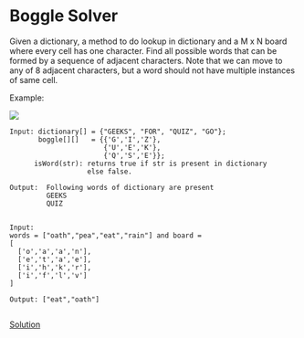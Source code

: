 # Boggle Solver  
Given a dictionary, a method to do lookup in dictionary and a M x N board where every cell has one character.
Find all possible words that can be formed by a sequence of adjacent characters.
Note that we can move to any of 8 adjacent characters, but a word should not have multiple instances of same cell.

Example:

![](https://www.geeksforgeeks.org/wp-content/uploads/Boggle.png) 
``` 
Input: dictionary[] = {"GEEKS", "FOR", "QUIZ", "GO"};
       boggle[][]   = {{'G','I','Z'},
                       {'U','E','K'},
                       {'Q','S','E'}};
      isWord(str): returns true if str is present in dictionary
                   else false.

Output:  Following words of dictionary are present
         GEEKS
         QUIZ
         
        
Input: 
words = ["oath","pea","eat","rain"] and board =
[
  ['o','a','a','n'],
  ['e','t','a','e'],
  ['i','h','k','r'],
  ['i','f','l','v']
]

Output: ["eat","oath"] 
         
```
[Solution](./src/Boggle.java)